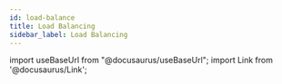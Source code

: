 ```yaml
---
id: load-balance
title: Load Balancing
sidebar_label: Load Balancing
---
```


import useBaseUrl from "@docusaurus/useBaseUrl";
import Link from '@docusaurus/Link';
